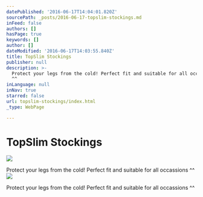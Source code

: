 ```yaml
---
datePublished: '2016-06-17T14:04:01.820Z'
sourcePath: _posts/2016-06-17-topslim-stockings.md
inFeed: false
authors: []
hasPage: true
keywords: []
author: []
dateModified: '2016-06-17T14:03:55.840Z'
title: TopSlim Stockings
publisher: null
description: >-
  Protect your legs from the cold! Perfect fit and suitable for all occassions
  ^^
inLanguage: null
inNav: true
starred: false
url: topslim-stockings/index.html
_type: WebPage

---
```

# TopSlim Stockings
![ ](https://imgflo.herokuapp.com/graph/vahj1ThiexotieMo/51a9c8d3a0229c9e7dd562cca729fbcd/croprotate.png?cropheight=1089&cropwidth=1096&degrees=0&input=https%3A%2F%2Fthe-grid-user-content.s3-us-west-2.amazonaws.com%2F20232aaa-c570-49ec-8f6d-c5a76a980198.png&x=0&y=0)

Protect your legs from the cold! Perfect fit and suitable for all occassions ^^
![](https://the-grid-user-content.s3-us-west-2.amazonaws.com/47926f37-fd27-4fd7-862e-79bedf1853da.png)

Protect your legs from the cold! Perfect fit and suitable for all occassions ^^